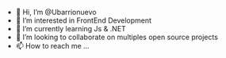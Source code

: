 - 👋 Hi, I’m @Ubarrionuevo
- 👀 I’m interested in FrontEnd Development
- 🌱 I’m currently learning Js & .NET
- 💞️ I’m looking to collaborate on multiples open source projects
- 📫 How to reach me ...

<!---
Ubarrionuevo/Ubarrionuevo is a ✨ special ✨ repository because its `README.md` (this file) appears on your GitHub profile.
You can click the Preview link to take a look at your changes.
--->
